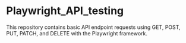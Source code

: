 # Playwright_API_testing
This repository contains basic API endpoint requests using GET, POST, PUT, PATCH, and DELETE with the Playwright framework.
